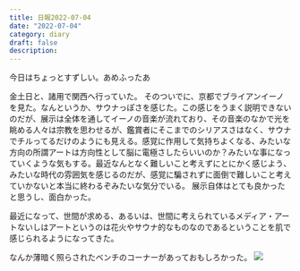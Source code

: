 ```yaml
---
title: 日報2022-07-04
date: "2022-07-04"
category: diary
draft: false
description:
---
```


今日はちょっとすずしい。あめふったあ

金土日と、諸用で関西へ行っていた。
そのついでに、京都でブライアンイーノを見た。なんというか、サウナっぽさを感じた。この感じをうまく説明できないのだが、展示は全体を通してイーノの音楽が流れており、その音楽のなかで光を眺める人々は宗教を思わせるが、鑑賞者にそこまでのシリアスさはなく、サウナでチルってるだけのようにも見える。感覚に作用して気持ちよくなる、みたいな方向の所謂アートは方向性として脳に電極さしたらいいのか？みたいな事になっていくような気もする。最近なんとなく難しいこと考えずにとにかく感じよう、みたいな時代の雰囲気を感じるのだが、感覚に騙されずに面倒で難しいこと考えていかないと本当に終わるぞみたいな気分でいる。
展示自体はとても良かったと思うし、面白かった。

最近になって、世間が求める、あるいは、世間に考えられているメディア・アートないしはアートというのは花火やサウナ的なものなのであるということを肌で感じられるようになってきた。

なんか薄暗く照らされたベンチのコーナーがあっておもしろかった。
![](image.png)